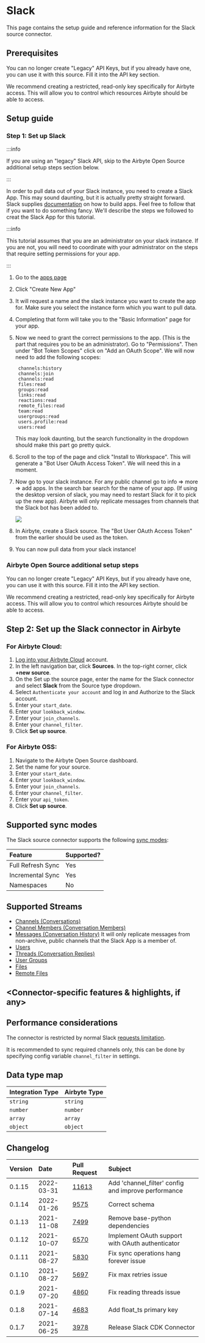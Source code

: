 # Slack

This page contains the setup guide and reference information for the Slack source connector.

## Prerequisites

You can no longer create "Legacy" API Keys, but if you already have one, you can use it with this source. Fill it into the API key section.

We recommend creating a restricted, read-only key specifically for Airbyte access. This will allow you to control which resources Airbyte should be able to access.

## Setup guide
### Step 1: Set up Slack

:::info

If you are using an "legacy" Slack API, skip to the Airbyte Open Source additional setup steps section below.

:::

In order to pull data out of your Slack instance, you need to create a Slack App. This may sound daunting, but it is actually pretty straight forward. Slack supplies [documentation](https://api.slack.com/start) on how to build apps. Feel free to follow that if you want to do something fancy. We'll describe the steps we followed to creat the Slack App for this tutorial.

:::info

This tutorial assumes that you are an administrator on your slack instance. If you are not, you will need to coordinate with your administrator on the steps that require setting permissions for your app.

:::

1. Go to the [apps page](https://api.slack.com/apps)
2. Click "Create New App"
3. It will request a name and the slack instance you want to create the app for. Make sure you select the instance form which you want to pull data.
4. Completing that form will take you to the "Basic Information" page for your app.
5. Now we need to grant the correct permissions to the app. \(This is the part that requires you to be an administrator\). Go to "Permissions". Then under "Bot Token Scopes" click on "Add an OAuth Scope". We will now need to add the following scopes:

   ```text
    channels:history
    channels:join
    channels:read
    files:read
    groups:read
    links:read
    reactions:read
    remote_files:read
    team:read
    usergroups:read
    users.profile:read
    users:read
   ```

   This may look daunting, but the search functionality in the dropdown should make this part go pretty quick.

6. Scroll to the top of the page and click "Install to Workspace". This will generate a "Bot User OAuth Access Token". We will need this in a moment.
7. Now go to your slack instance. For any public channel go to info =&gt; more =&gt; add apps. In the search bar search for the name of your app. \(If using the desktop version of slack, you may need to restart Slack for it to pick up the new app\). Airbyte will only replicate messages from channels that the Slack bot has been added to.

   ![](../../.gitbook/assets/slack-add-apps.png)

8. In Airbyte, create a Slack source. The "Bot User OAuth Access Token" from the earlier should be used as the token.
9. You can now pull data from your slack instance!


### Airbyte Open Source additional setup steps

You can no longer create "Legacy" API Keys, but if you already have one, you can use it with this source. Fill it into the API key section.

We recommend creating a restricted, read-only key specifically for Airbyte access. This will allow you to control which resources Airbyte should be able to access.


## Step 2: Set up the Slack connector in Airbyte

### For Airbyte Cloud:

1. [Log into your Airbyte Cloud](https://cloud.airbyte.io/workspaces) account.
2. In the left navigation bar, click **Sources**. In the top-right corner, click **+new source**.
3. On the Set up the source page, enter the name for the Slack connector and select **Slack** from the Source type dropdown. 
4. Select `Authenticate your account` and log in and Authorize to the Slack account.
5. Enter your `start_date`.
6. Enter your `lookback_window`.
7. Enter your `join_channels`.
8. Enter your `channel_filter`. 
9. Click **Set up source**.

### For Airbyte OSS:

1. Navigate to the Airbyte Open Source dashboard.
2. Set the name for your source. 
3. Enter your `start_date`.
4. Enter your `lookback_window`.
5. Enter your `join_channels`.
6. Enter your `channel_filter`.
7. Enter your `api_token`. 
8. Click **Set up source**.

## Supported sync modes

The Slack source connector supports the following [sync modes](https://docs.airbyte.com/cloud/core-concepts#connection-sync-modes):

| Feature           | Supported? |
| :---------------- | :--------- |
| Full Refresh Sync | Yes        |
| Incremental Sync  | Yes        |
| Namespaces        | No         |

## Supported Streams

* [Channels \(Conversations\)](https://api.slack.com/methods/conversations.list)
* [Channel Members \(Conversation Members\)](https://api.slack.com/methods/conversations.members)
* [Messages \(Conversation History\)](https://api.slack.com/methods/conversations.history) It will only replicate messages from non-archive, public channels that the Slack App is a member of.
* [Users](https://api.slack.com/methods/users.list)
* [Threads \(Conversation Replies\)](https://api.slack.com/methods/conversations.replies)
* [User Groups](https://api.slack.com/methods/usergroups.list)
* [Files](https://api.slack.com/methods/files.list)
* [Remote Files](https://api.slack.com/methods/files.remote.list)

## <Connector-specific features & highlights, if any>

## Performance considerations

The connector is restricted by normal Slack [requests limitation](https://api.slack.com/docs/rate-limits).

It is recommended to sync required channels only, this can be done by specifying config variable `channel_filter` in settings.

## Data type map

| Integration Type | Airbyte Type |
| :--------------- | :----------- |
| `string`         | `string`     |
| `number`         | `number`     |
| `array`          | `array`      |
| `object`         | `object`     |

## Changelog

| Version | Date      | Pull Request                                             | Subject                                             |
| :----- | :--------- | :------------------------------------------------------- | :-------------------------------------------------- |
| 0.1.15 | 2022-03-31 | [11613](https://github.com/airbytehq/airbyte/pull/11613) | Add 'channel_filter' config and improve performance |
| 0.1.14 | 2022-01-26 | [9575](https://github.com/airbytehq/airbyte/pull/9575)   | Correct schema                                      |
| 0.1.13 | 2021-11-08 | [7499](https://github.com/airbytehq/airbyte/pull/7499)   | Remove base-python dependencies                     |
| 0.1.12 | 2021-10-07 | [6570](https://github.com/airbytehq/airbyte/pull/6570)   | Implement OAuth support with OAuth authenticator    |
| 0.1.11 | 2021-08-27 | [5830](https://github.com/airbytehq/airbyte/pull/5830)   | Fix sync operations hang forever issue            |
| 0.1.10 | 2021-08-27 | [5697](https://github.com/airbytehq/airbyte/pull/5697)   | Fix max retries issue                             |
| 0.1.9  | 2021-07-20 | [4860](https://github.com/airbytehq/airbyte/pull/4860)   | Fix reading threads issue                         |
| 0.1.8  | 2021-07-14 | [4683](https://github.com/airbytehq/airbyte/pull/4683)   | Add float\_ts primary key                           |
| 0.1.7  | 2021-06-25 | [3978](https://github.com/airbytehq/airbyte/pull/3978)   | Release Slack CDK Connector                         |
